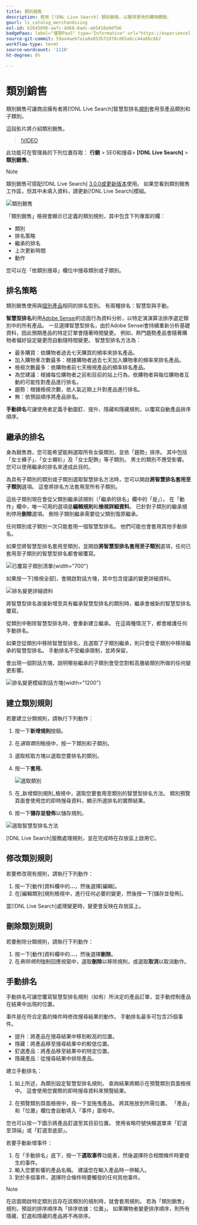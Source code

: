 ```yaml
---
title: 類別銷售
description: 使用 [!DNL Live Search] 類別銷售，以獲得更快的購物體驗。
gourl: ls_catalog_merchandising
exl-id: b2645096-aafc-4d68-8adc-ab5410a9dfb6
badgePaas: label="僅限PaaS" type="Informative" url="https://experienceleague.adobe.com/zh-hant/docs/commerce/user-guides/product-solutions" tooltip="僅適用於雲端專案(Adobe管理的PaaS基礎結構)和內部部署專案的Adobe Commerce 。"
source-git-commit: 59aa4ae67a1a8a853b72d78cd65a6cc44a6bc662
workflow-type: tm+mt
source-wordcount: '1118'
ht-degree: 0%

---
```


# 類別銷售

類別銷售可讓商店擁有者將[!DNL Live Search]智慧型排名[規則](rules.md)套用至產品類別和子類別。

這段影片將介紹類別銷售。

>[!VIDEO](https://video.tv.adobe.com/v/3448862?captions=chi_hant)

此功能可在管理員的下列位置存取： **行銷** > SEO和搜尋> **[!DNL Live Search]** > **類別銷售**。

>[!NOTE]
>
>類別銷售可搭配[!DNL Live Search] [3.0.0或更新版本](release-notes.md)使用。 如果您看到類別銷售工作區，但其中未填入資料，請更新[!DNL Live Search]模組。

![類別銷售](assets/category_workspace.png)

「類別銷售」檢視會顯示已定義的類別規則，其中包含下列專案的欄：

* 類別
* 排名策略
* 繼承的排名
* 上次更新時間
* 動作

您可以在「依類別搜尋」欄位中搜尋類別或子類別。

## 排名策略

類別銷售使用與[個別產品](rules-workspace.md)相同的排名型別。
有兩種排名：智慧型與手動。

**智慧型排名**&#x200B;利用[Adobe Sensei](https://www.adobe.com/sensei.html)的店面行為資料分析，以特定演演算法排序選定類別中的所有產品。 一旦選擇智慧型排名，由於Adobe Sensei會持續重新分析基礎資料，因此預期產品的特定訂單會隨著時間變更。 例如，熱門趨勢產品會隨著購物者偏好設定變更而自動隨時間變更。
智慧型排名方法為：

* 最多購買：依購物者過去七天購買的頻率來排名產品。
* 加入購物車次數最多：根據購物者過去七天加入購物車的頻率來排名產品。
* 檢視次數最多：依購物者前七天檢視產品的頻率排名產品。
* 為您建議：根據每位購物者之前和目前的站上行為，依購物者與每位購物者互動的可能性對產品進行排名。
* 趨勢：根據檢視次數，依人氣近期上升對產品進行排名。
* 無：依預設順序將產品排名。

**手動排名**&#x200B;可讓使用者定義手動圖釘、提升、隱藏和隱藏規則，以覆寫自動產品排序順序。

## 繼承的排名

身為銷售商，您可能希望能夠選取所有女裝類別，並依「趨勢」排序。 其中包括「女士褲子」、「女士襯衫」及「女士配飾」等子類別。 男士的類別不應受影響。 您可以使用繼承的排名來達成此目的。

為具有子類別的類別或子類別選取智慧排名方法時，您可以開啟&#x200B;**將智慧排名套用至子類別**&#x200B;選項。 這會將排名方法套用至所有子類別。

這些子類別現在會從父類別繼承該規則（「繼承的排名」欄中的「是」）。 在「動作」欄中，唯一可用的選項是&#x200B;**編輯規則**&#x200B;和&#x200B;**檢視詳細資料**。 已針對子類別的繼承規則停用&#x200B;**刪除**&#x200B;選項。 刪除子類別繼承需要從父類別復原繼承。

任何類別或子類別一次只能套用一個智慧型排名。 他們可能也會套用其他手動排名。

如果您將智慧型排名套用至類別，並開啟&#x200B;**將智慧型排名套用至子類別**&#x200B;選項，任何已套用至子類別的智慧型排名都會被覆寫。

![已覆寫子類別清單](assets/category_overwite_subs.png){width="700"}

如果按一下[檢視全部]&#x200B;**&#x200B;**，會開啟對話方塊，其中包含提議的變更詳細資料。

![排名變更詳細資料](assets/category_overwrite.png)

將智慧型排名直接新增至具有繼承智慧型排名的類別時，繼承會被新的智慧型排名覆寫。

從類別中刪除智慧型排名時，會重新建立繼承。
在這兩種情況下，都會維護任何手動排名。

如果您從類別中移除智慧型排名，且選取了子類別繼承，則只會從子類別中移除繼承的智慧型排名。 手動排名不受繼承限制，並將保留。

會出現一個對話方塊，說明哪些繼承的子類別會受您對較高層級類別所做的任何變更影響。

![排名變更模組對話方塊](assets/category_overwrite_modal.png){width="1200"}

## 建立類別規則

若要建立分類規則，請執行下列動作：

1. 按一下&#x200B;**新增規則**&#x200B;按鈕。
1. 在&#x200B;_選取類別_&#x200B;檢視中，按一下類別和子類別。
1. 選取核取方塊以選取您要排名的類別。
1. 按一下&#x200B;**套用**。

   ![選取類別](assets/category_select.png)

1. 在&#x200B;_新增類別規則_檢視中，選取您要套用至類別的智慧型排名方法。
類別預覽頁面會使用您的即時搜尋資料，顯示所選排名的實際結果。
1. 按一下&#x200B;**儲存並發佈**&#x200B;以儲存規則。

![選取智慧型排名方法](assets/category_ranking.png)

[!DNL Live Search]服務處理規則，並在完成時在存放區上啟用它。

## 修改類別規則

若要修改現有規則，請執行下列動作：

1. 按一下[動作]資料欄中的&#x200B;**...**，然後選擇[編輯]&#x200B;**&#x200B;**。
1. 在[編輯類別]規則檢視中，進行任何必要的變更，然後按一下[儲存並發佈]。**&#x200B;**

當[!DNL Live Search]處理變更時，變更會反映在存放區上。

## 刪除類別規則

若要刪除分類規則，請執行下列動作：

1. 按一下[動作]資料欄中的&#x200B;**...**，然後選擇&#x200B;**刪除**。
1. 在&#x200B;_刪除規則_&#x200B;強制回應視窗中，選取&#x200B;**刪除**&#x200B;以移除規則，或選取&#x200B;**取消**&#x200B;以取消動作。

## 手動排名

手動排名可讓您覆寫智慧型排名規則（如有）所決定的產品訂單，並手動控制產品在結果中出現的位置。

事件是在符合定義的條件時修改搜尋結果的動作。 手動排名最多可包含25個事件。

* 提升：將產品在搜尋結果中移到較高的位置。
* 隱藏：將產品移至搜尋結果中的較低位置。
* 釘選產品：將產品移至結果中的特定位置。
* 隱藏產品：從搜尋結果中排除產品。

建立手動排名：

1. 如上所述，為類別設定智慧型排名規則。 查詢結果將顯示在預覽類別頁面檢視中。 這會使用您實際的即時搜尋資料來預覽結果。

1. 在預覽類別頁面檢視中，按一下並拖曳產品。 將其拖放到所需位置。 「產品」和「位置」欄位會自動填入「事件」窗格中。

您也可以按一下圖示將產品釘選至其目前位置。 使用省略符號快顯選單來「釘選至頂端」或「釘選至底部」。

若要手動新增事件：

1. 在「手動排名」底下，按一下&#x200B;**選取事件**&#x200B;功能表，然後選擇符合相關條件時要發生的事件。
1. 輸入您要影響的產品名稱。 建議您在輸入產品時一併輸入。
1. 對於多個事件，選擇符合條件時要觸發的任何其他事件。

>[!NOTE]
>
>在店面開啟特定類別且存在該類別的規則時，就會套用規則。 若為「類別銷售」規則，預設的排序順序為「排序依據：位置」。 如果購物者變更排序順序，則所有隱藏、釘選和隱藏的產品將不再排序。
